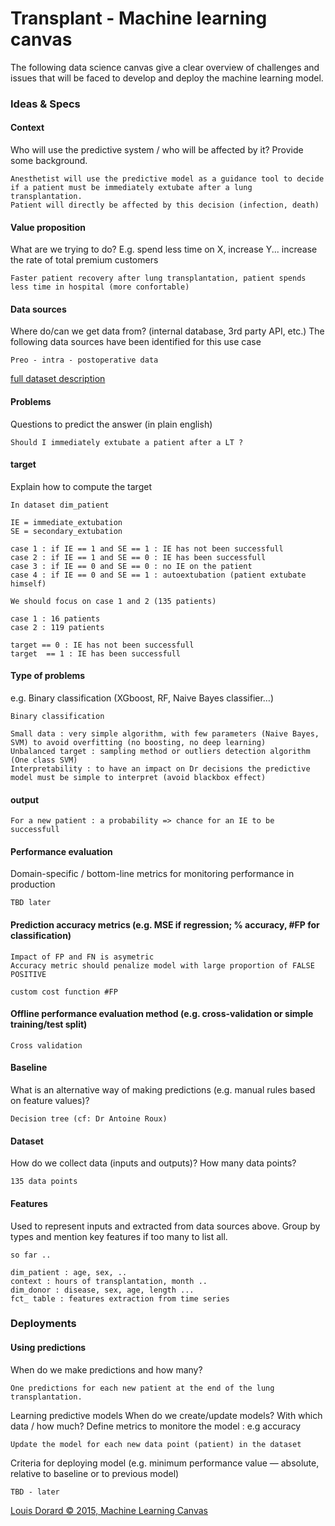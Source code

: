 # Transplant - Machine learning canvas

The following data science canvas give a clear overview of challenges and issues that will be faced to develop and deploy the machine learning model.

### Ideas & Specs

#### Context

Who will use the predictive system / who will be affected by it? Provide some background.

```
Anesthetist will use the predictive model as a guidance tool to decide if a patient must be immediately extubate after a lung transplantation. 
Patient will directly be affected by this decision (infection, death)
```

#### Value proposition

What are we trying to do? E.g. spend less time on X, increase Y...
increase the rate of total premium customers

```
Faster patient recovery after lung transplantation, patient spends less time in hospital (more confortable)
```

#### Data sources
Where do/can we get data from? (internal database, 3rd party API, etc.)
The following data sources have been identified for this use case

```
Preo - intra - postoperative data 
```

[full dataset description](https://github.com/dataforgoodfr/batch_5_transplant/blob/master/data/README.md)

#### Problems
Questions to predict the answer (in plain english)

```
Should I immediately extubate a patient after a LT ? 
```

#### target
Explain how to compute the target
```
In dataset dim_patient

IE = immediate_extubation
SE = secondary_extubation

case 1 : if IE == 1 and SE == 1 : IE has not been successfull
case 2 : if IE == 1 and SE == 0 : IE has been successfull
case 3 : if IE == 0 and SE == 0 : no IE on the patient
case 4 : if IE == 0 and SE == 1 : autoextubation (patient extubate himself)

We should focus on case 1 and 2 (135 patients)

case 1 : 16 patients 
case 2 : 119 patients 

target == 0 : IE has not been successfull
target  == 1 : IE has been successfull

``` 
#### Type of problems
e.g. Binary classification (XGboost, RF, Naive Bayes classifier…)

```
Binary classification

Small data : very simple algorithm, with few parameters (Naive Bayes, SVM) to avoid overfitting (no boosting, no deep learning)
Unbalanced target : sampling method or outliers detection algorithm (One class SVM)
Interpretability : to have an impact on Dr decisions the predictive model must be simple to interpret (avoid blackbox effect)
```

#### output

```
For a new patient : a probability => chance for an IE to be successfull
``` 

####  Performance evaluation
Domain-specific / bottom-line metrics for monitoring performance in production

```
TBD later
```

#### Prediction accuracy metrics (e.g. MSE if regression; % accuracy, #FP for classification)

```
Impact of FP and FN is asymetric
Accuracy metric should penalize model with large proportion of FALSE POSITIVE

custom cost function #FP 

```


#### Offline performance evaluation method (e.g. cross-validation or simple training/test split)

```
Cross validation
```

#### Baseline
What is an alternative way of making predictions (e.g. manual rules based on feature values)?

```
Decision tree (cf: Dr Antoine Roux)
```

#### Dataset

How do we collect data (inputs and outputs)? How many data points?

```
135 data points 
```

#### Features

Used to represent inputs and extracted from data sources above. Group by types and mention key features if too many to list all.

```
so far .. 

dim_patient : age, sex, .. 
context : hours of transplantation, month .. 
dim_donor : disease, sex, age, length ... 
fct_ table : features extraction from time series 
```

### Deployments

#### Using predictions

When do we make predictions and how many?

```
One predictions for each new patient at the end of the lung transplantation.
```

Learning predictive models
When do we create/update models? With which data / how much?
Define metrics to monitore the model : e.g accuracy

```
Update the model for each new data point (patient) in the dataset 
```

Criteria for deploying model (e.g. minimum performance value — absolute, relative to baseline or to previous model)

```
TBD - later
```

[Louis Dorard  © 2015, Machine Learning Canvas](http://www.louisdorard.com/)

